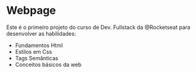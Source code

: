 # Webpage
 Este é o primeiro projeto do curso de Dev. Fullstack da @Rocketseat para desenvolver as habilidades:
 - Fundamentos Html
 - Estilos em Css
 - Tags Semânticas
 - Conceitos básicos da web